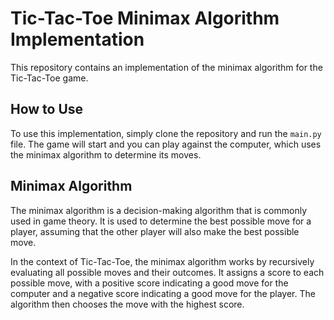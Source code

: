 <h1>Tic-Tac-Toe Minimax Algorithm Implementation</h1>
<p>This repository contains an implementation of the minimax algorithm for the Tic-Tac-Toe game.</p>
<h2>How to Use</h2>
<p>To use this implementation, simply clone the repository and run the <code>main.py</code> file. The game will start and you can play against the computer, which uses the minimax algorithm to determine its moves.</p>
<h2>Minimax Algorithm</h2>
<p>The minimax algorithm is a decision-making algorithm that is commonly used in game theory. It is used to determine the best possible move for a player, assuming that the other player will also make the best possible move.</p>
<p>In the context of Tic-Tac-Toe, the minimax algorithm works by recursively evaluating all possible moves and their outcomes. It assigns a score to each possible move, with a positive score indicating a good move for the computer and a negative score indicating a good move for the player. The algorithm then chooses the move with the highest score.</p>
